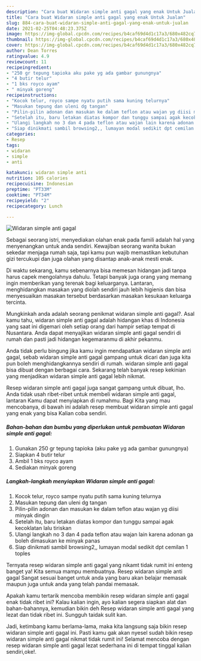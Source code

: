 ```yaml
---
description: "Cara buat Widaran simple anti gagal yang enak Untuk Jualan"
title: "Cara buat Widaran simple anti gagal yang enak Untuk Jualan"
slug: 884-cara-buat-widaran-simple-anti-gagal-yang-enak-untuk-jualan
date: 2021-02-25T04:48:23.375Z
image: https://img-global.cpcdn.com/recipes/b4caf69d4d1c17a3/680x482cq70/widaran-simple-anti-gagal-foto-resep-utama.jpg
thumbnail: https://img-global.cpcdn.com/recipes/b4caf69d4d1c17a3/680x482cq70/widaran-simple-anti-gagal-foto-resep-utama.jpg
cover: https://img-global.cpcdn.com/recipes/b4caf69d4d1c17a3/680x482cq70/widaran-simple-anti-gagal-foto-resep-utama.jpg
author: Dean Torres
ratingvalue: 4.9
reviewcount: 11
recipeingredient:
- "250 gr tepung tapioka aku pake yg ada gambar gunungnya"
- "4 butir telur"
- "1 bks royco ayam"
- " minyak goreng"
recipeinstructions:
- "Kocok telur, royco sampe nyatu putih sama kuning telurnya"
- "Masukan tepung dan uleni dg tangan"
- "Pilin-pilin adonan dan masukan ke dalam teflon atau wajan yg diisi minyak dingin"
- "Setelah itu, baru letakan diatas kompor dan tunggu sampai agak kecoklatan lalu tiriskan"
- "Ulangi langkah no 3 dan 4 pada teflon atau wajan lain karena adonan ga boleh dimasukan ke minyak panas"
- "Siap dinikmati sambil browsing2,, lumayan modal sedikit dpt cemilan 1 toples"
categories:
- Resep
tags:
- widaran
- simple
- anti

katakunci: widaran simple anti 
nutrition: 105 calories
recipecuisine: Indonesian
preptime: "PT33M"
cooktime: "PT34M"
recipeyield: "2"
recipecategory: Lunch

---
```



![Widaran simple anti gagal](https://img-global.cpcdn.com/recipes/b4caf69d4d1c17a3/680x482cq70/widaran-simple-anti-gagal-foto-resep-utama.jpg)

Sebagai seorang istri, menyediakan olahan enak pada famili adalah hal yang menyenangkan untuk anda sendiri. Kewajiban seorang  wanita bukan sekedar menjaga rumah saja, tapi kamu pun wajib memastikan kebutuhan gizi tercukupi dan juga olahan yang disantap anak-anak mesti enak.

Di waktu  sekarang, kamu sebenarnya bisa memesan hidangan jadi tanpa harus capek mengolahnya dahulu. Tetapi banyak juga orang yang memang ingin memberikan yang terenak bagi keluarganya. Lantaran, menghidangkan masakan yang diolah sendiri jauh lebih higienis dan bisa menyesuaikan masakan tersebut berdasarkan masakan kesukaan keluarga tercinta. 



Mungkinkah anda adalah seorang penikmat widaran simple anti gagal?. Asal kamu tahu, widaran simple anti gagal adalah hidangan khas di Indonesia yang saat ini digemari oleh setiap orang dari hampir setiap tempat di Nusantara. Anda dapat menyajikan widaran simple anti gagal sendiri di rumah dan pasti jadi hidangan kegemaranmu di akhir pekanmu.

Anda tidak perlu bingung jika kamu ingin mendapatkan widaran simple anti gagal, sebab widaran simple anti gagal gampang untuk dicari dan juga kita pun boleh menghidangkannya sendiri di rumah. widaran simple anti gagal bisa dibuat dengan berbagai cara. Sekarang telah banyak resep kekinian yang menjadikan widaran simple anti gagal lebih nikmat.

Resep widaran simple anti gagal juga sangat gampang untuk dibuat, lho. Anda tidak usah ribet-ribet untuk membeli widaran simple anti gagal, lantaran Kamu dapat menyiapkan di rumahmu. Bagi Kita yang mau mencobanya, di bawah ini adalah resep membuat widaran simple anti gagal yang enak yang bisa Kalian coba sendiri.

<!--inarticleads1-->

##### Bahan-bahan dan bumbu yang diperlukan untuk pembuatan Widaran simple anti gagal:

1. Gunakan 250 gr tepung tapioka (aku pake yg ada gambar gunungnya)
1. Siapkan 4 butir telur
1. Ambil 1 bks royco ayam
1. Sediakan  minyak goreng




<!--inarticleads2-->

##### Langkah-langkah menyiapkan Widaran simple anti gagal:

1. Kocok telur, royco sampe nyatu putih sama kuning telurnya
1. Masukan tepung dan uleni dg tangan
1. Pilin-pilin adonan dan masukan ke dalam teflon atau wajan yg diisi minyak dingin
1. Setelah itu, baru letakan diatas kompor dan tunggu sampai agak kecoklatan lalu tiriskan
1. Ulangi langkah no 3 dan 4 pada teflon atau wajan lain karena adonan ga boleh dimasukan ke minyak panas
1. Siap dinikmati sambil browsing2,, lumayan modal sedikit dpt cemilan 1 toples




Ternyata resep widaran simple anti gagal yang nikamt tidak rumit ini enteng banget ya! Kita semua mampu membuatnya. Resep widaran simple anti gagal Sangat sesuai banget untuk anda yang baru akan belajar memasak maupun juga untuk anda yang telah pandai memasak.

Apakah kamu tertarik mencoba membikin resep widaran simple anti gagal enak tidak ribet ini? Kalau kalian ingin, ayo kalian segera siapkan alat dan bahan-bahannya, kemudian bikin deh Resep widaran simple anti gagal yang lezat dan tidak ribet ini. Sungguh taidak sulit kan. 

Jadi, ketimbang kamu berlama-lama, maka kita langsung saja bikin resep widaran simple anti gagal ini. Pasti kamu gak akan nyesel sudah bikin resep widaran simple anti gagal nikmat tidak rumit ini! Selamat mencoba dengan resep widaran simple anti gagal lezat sederhana ini di tempat tinggal kalian sendiri,oke!.

